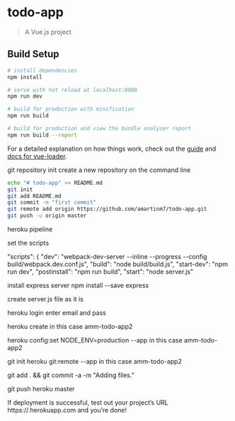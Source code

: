# todo-app

> A Vue.js project

## Build Setup

``` bash
# install dependencies
npm install

# serve with hot reload at localhost:8080
npm run dev

# build for production with minification
npm run build

# build for production and view the bundle analyzer report
npm run build --report
```

For a detailed explanation on how things work, check out the [guide](http://vuejs-templates.github.io/webpack/) and [docs for vue-loader](http://vuejs.github.io/vue-loader).


git repository init
create a new repository on the command line

``` bash
echo "# todo-app" >> README.md
git init
git add README.md
git commit -m "first commit"
git remote add origin https://github.com/amartinm7/todo-app.git
git push -u origin master
```
heroku pipeline


set the scripts

  "scripts": {
    "dev": "webpack-dev-server --inline --progress --config build/webpack.dev.conf.js",
    "build": "node build/build.js",
    "start-dev": "npm run dev",
    "postinstall": "npm run build",
    "start": "node server.js"
    

install express server
npm install --save express

create server.js file as it is

heroku login
enter email and pass

heroku create <YOUR-PROJECT-NAME-HERE>
in this case amm-todo-app2

heroku config:set NODE_ENV=production --app <YOUR-PROJECT-NAME-HERE>
in this case amm-todo-app2

git init
heroku git:remote --app <YOUR-PROJECT-NAME-HERE>
in this case amm-todo-app2

git add . && git commit -a -m "Adding files."

git push heroku master

If deployment is successful, test out your project’s URL https://<YOUR-PROJECT-NAME-HERE>.herokuapp.com and you’re done!


    